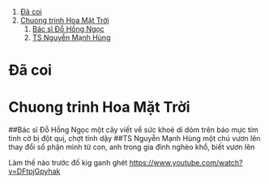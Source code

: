 <!-- TOC insertAnchor:true orderedList:true -->

1. [Đã coi](#-coi)
2. [Chuong trinh Hoa Mặt Trời](#chuong-trinh-hoa-mt-tri)
    1. [Bác sĩ Đỗ Hồng Ngọc](#bc-s-hng-ngc)
    2. [TS Nguyễn Mạnh Hùng](#ts-nguyn-mnh-hng)

<!-- /TOC -->
<a id="markdown--coi" name="-coi"></a>
# Đã coi
<a id="markdown-chuong-trinh-hoa-mt-tri" name="chuong-trinh-hoa-mt-tri"></a>
# Chuong trinh Hoa Mặt Trời
<a id="markdown-bc-s-hng-ngc" name="bc-s-hng-ngc"></a>
##Bác sĩ Đỗ Hồng Ngọc
một cây viết về sức khoẻ dí dỏm trên báo mực tím
tình cờ bị đột quị, chợt tỉnh dậy 
<a id="markdown-ts-nguyn-mnh-hng" name="ts-nguyn-mnh-hng"></a>
##TS Nguyễn Mạnh Hùng
một chú vươn lên thay đổi số phận mình 
từ con, anh trong gia đình nghèo khổ, biết vươn lên

Làm thế nào trước đố kig ganh ghét
https://www.youtube.com/watch?v=DFtpjGpyhak

